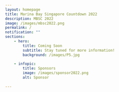 ```yaml
---
layout: homepage
title: Marina Bay Singapore Countdown 2022
description: MBSC 2022
image: /images/mbsc2022.png
permalink: /
notification: ""
sections:
    - hero:
        title: Coming Soon
        subtitle: Stay tuned for more information!
        background: /images/P5.jpg
       
    - infopic:
        title: Sponsors
        image: /images/sponsor2022.png
        alt: Sponsor
        
---
```


